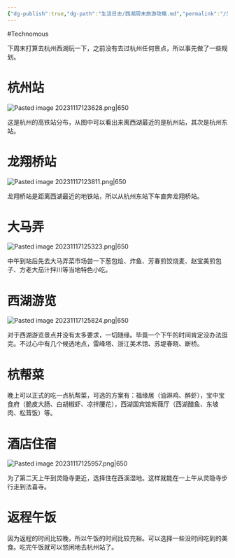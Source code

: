 ```yaml
---
{"dg-publish":true,"dg-path":"生活日志/西湖周末旅游攻略.md","permalink":"/生活日志/西湖周末旅游攻略/","dgPassFrontmatter":true,"created":"2023-11-17T12:32:13.000+08:00","updated":"2024-02-28T13:22:49.605+08:00"}
---
```


#Technomous 

下周末打算去杭州西湖玩一下，之前没有去过杭州任何景点，所以事先做了一些规划。

# 杭州站

![Pasted image 20231117123628.png|650](/img/user/0.Asset/resource/Pasted%20image%2020231117123628.png)

这是杭州的高铁站分布，从图中可以看出来离西湖最近的是杭州站，其次是杭州东站。

# 龙翔桥站

![Pasted image 20231117123811.png|650](/img/user/0.Asset/resource/Pasted%20image%2020231117123811.png)

龙翔桥站是距离西湖最近的地铁站，所以从杭州东站下车直奔龙翔桥站。

# 大马弄

![Pasted image 20231117125323.png|650](/img/user/0.Asset/resource/Pasted%20image%2020231117125323.png)

中午到站后先去大马弄菜市场尝一下葱包烩、炸鱼、芳春煎饺烧麦、赵宝美煎包子、方老大茄汁拌川等当地特色小吃。

# 西湖游览

![Pasted image 20231117125824.png|650](/img/user/0.Asset/resource/Pasted%20image%2020231117125824.png)

对于西湖游览景点并没有太多要求，一切随缘。毕竟一个下午的时间肯定没办法逛完。不过心中有几个候选地点，雷峰塔、浙江美术馆、苏堤春晓、断桥。

# 杭帮菜

晚上可以正式的吃一点杭帮菜，可选的方案有：福缘居（油淋鸡、醉虾），宝中宝食府（脆皮大肠、白胡椒虾、凉拌腰花），西湖国宾馆紫薇厅（西湖醋鱼、东坡肉、松茸饭）等。

# 酒店住宿

![Pasted image 20231117125957.png|650](/img/user/0.Asset/resource/Pasted%20image%2020231117125957.png)

为了第二天上午到灵隐寺更近，选择住在西溪湿地。这样就能在一上午从灵隐寺步行走到法喜寺。

# 返程午饭

因为返程的时间比较晚，所以午饭的时间比较充裕。可以选择一些没时间吃到的美食。吃完午饭就可以悠闲地去杭州站了。